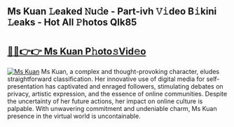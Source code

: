 ## Ms Kuan 𝙻eaked 𝙽u𝚍e - Part-ivh 𝚅𝚒deo B𝚒kini 𝙻eaks - Hot All 𝙿hotos QIk85

# <h2><a href="http://ld1s5w.urlbe.top/?page=Ms+Kuan">🔗🔗👉👉 Ms Kuan P𝚑oto𝚜Vid𝚎o</a></h2>

[![Ms Kuan](https://i.imgur.com/eBuTRDB.gif)](http://ld1s5w.urlbe.top/?page=Ms+Kuan)
Ms Kuan, a complex and thought-provoking character, eludes straightforward classification. Her innovative use of digital media for self-presentation has captivated and enraged followers, stimulating debates on privacy, artistic expression, and the essence of online communities. Despite the uncertainty of her future actions, her impact on online culture is palpable. With unwavering commitment and undeniable charm, Ms Kuan presence in the virtual world is uncontainable.
